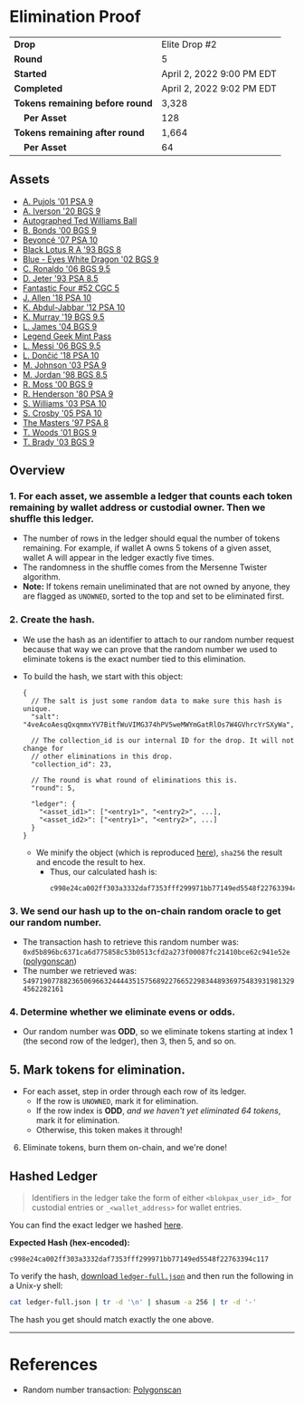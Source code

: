 # Elimination Proof

|||
|---|---|
| **Drop** | Elite Drop #2 |
| **Round** | 5 |
| **Started** | April 2, 2022 9:00 PM EDT |
| **Completed** | April 2, 2022 9:02 PM EDT |
| **Tokens remaining before round** | 3,328 |
| **&nbsp;&nbsp;&nbsp;&nbsp;Per Asset** | 128 |
| **Tokens remaining after round** | 1,664 |
| **&nbsp;&nbsp;&nbsp;&nbsp;Per Asset** | 64 |

## Assets

- [A. Pujols &#039;01 PSA 9](asset-1370.md)
- [A. Iverson &#039;20 BGS 9](asset-1371.md)
- [Autographed Ted Williams Ball](asset-1372.md)
- [B. Bonds &#039;00 BGS 9](asset-1373.md)
- [Beyoncé &#039;07 PSA 10](asset-1374.md)
- [Black Lotus R A &#039;93 BGS 8](asset-1375.md)
- [Blue - Eyes White Dragon &#039;02 BGS 9](asset-1376.md)
- [C. Ronaldo &#039;06 BGS 9.5](asset-1377.md)
- [D. Jeter &#039;93 PSA 8.5](asset-1378.md)
- [Fantastic Four #52 CGC 5](asset-1379.md)
- [J. Allen &#039;18 PSA 10](asset-1380.md)
- [K. Abdul-Jabbar &#039;12 PSA 10](asset-1381.md)
- [K. Murray &#039;19 BGS 9.5](asset-1382.md)
- [L. James &#039;04 BGS 9](asset-1383.md)
- [Legend Geek Mint Pass](asset-1384.md)
- [L. Messi &#039;06 BGS 9.5](asset-1385.md)
- [L. Dončić &#039;18 PSA 10](asset-1386.md)
- [M. Johnson &#039;03 PSA 9](asset-1387.md)
- [M. Jordan &#039;98 BGS 8.5](asset-1388.md)
- [R. Moss &#039;00 BGS 9](asset-1389.md)
- [R. Henderson &#039;80 PSA 9](asset-1390.md)
- [S. Williams &#039;03 PSA 10](asset-1391.md)
- [S. Crosby &#039;05 PSA 10](asset-1392.md)
- [The Masters &#039;97 PSA 8](asset-1393.md)
- [T. Woods &#039;01 BGS 9](asset-1394.md)
- [T. Brady &#039;03 BGS 9](asset-1395.md)

## Overview

### 1. For each asset, we assemble a ledger that counts each token remaining by wallet address or custodial owner. Then we shuffle this ledger.
- The number of rows in the ledger should equal the number of tokens remaining. For example, if wallet A owns 5 tokens of a given asset, wallet A will appear in the ledger exactly five times.
- The randomness in the shuffle comes from the Mersenne Twister algorithm.
- **Note:** If tokens remain uneliminated that are not owned by anyone, they are flagged as `UNOWNED`, sorted to the top and set to be eliminated first.

### 2. Create the hash.
- We use the hash as an identifier to attach to our random number request because that way we can prove that the random number we used to eliminate tokens is the exact number tied to this elimination.
- To build the hash, we start with this object:
  ```jsonc
  {
    // The salt is just some random data to make sure this hash is unique.
    "salt": "4veAcoAesqQxqmmxYV7BitfWuVIMG374hPV5weMWYmGatRlOs7W4GVhrcYrSXyWa",

    // The collection_id is our internal ID for the drop. It will not change for
    // other eliminations in this drop.
    "collection_id": 23,

    // The round is what round of eliminations this is.
    "round": 5,

    "ledger": {
      "<asset_id1>": ["<entry1>", "<entry2>", ...],
      "<asset_id2>": ["<entry1>", "<entry2>", ...]
    }
  }
  ```

  - We minify the object (which is reproduced [here][ledger_full]), `sha256` the result and encode the result to hex.
    - Thus, our calculated hash is:
      ```plain
      c998e24ca002ff303a3332daf7353fff299971bb77149ed5548f22763394c117
      ```

### 3. We send our hash up to the on-chain random oracle to get our random number.
  - The transaction hash to retrieve this random number was: `0xd5b896bc6371ca6d775858c53b0513cfd2a273f00087fc21410bce62c941e52e` ([polygonscan][random_txn])
  - The number we retrieved was: `54971907788236506966324444351575689227665229834489369754839319813294562282161`

### 4. Determine whether we eliminate evens or odds.
  
  - Our random number was **ODD**, so we eliminate tokens starting at index 1 (the second row of the ledger), then 3, then 5, and so on.
  
## 5. Mark tokens for elimination.
  - For each asset, step in order through each row of its ledger.
    - If the row is `UNOWNED`, mark it for elimination.
    - If the row index is **ODD**, _and we haven't yet eliminated 64 tokens_, mark it for elimination.
    - Otherwise, this token makes it through!

6. Eliminate tokens, burn them on-chain, and we're done!

## Hashed Ledger

> Identifiers in the ledger take the form of either `<blokpax_user_id>_` for custodial entries or `_<wallet_address>` for wallet entries.

You can find the exact ledger we hashed [here][ledger_full].

**Expected Hash (hex-encoded):**
```
c998e24ca002ff303a3332daf7353fff299971bb77149ed5548f22763394c117
```

To verify the hash, [download `ledger-full.json`][ledger_full] and then run the following in a Unix-y shell:

```bash
cat ledger-full.json | tr -d '\n' | shasum -a 256 | tr -d '-'
```

The hash you get should match exactly the one above.

---

# References

- Random number transaction: [Polygonscan][random_txn]

[random_txn]: https://polygonscan.com/tx/0xd5b896bc6371ca6d775858c53b0513cfd2a273f00087fc21410bce62c941e52e
[ledger_full]: ledger-full.json
